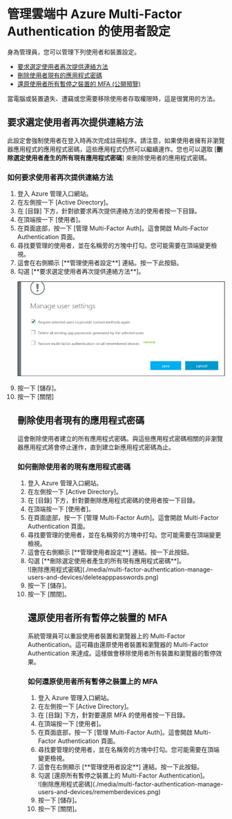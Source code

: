 <properties 
	pageTitle="Azure Multi-Factor Authentication 報告" 
	description="說明如何變更使用者設定，如強迫使用者重複 proof-up 程序。" 
	documentationCenter="" 
	services="multi-factor-authentication" 
	authors="billmath" 
	manager="stevenpo" 
	editor="curtand"/>

<tags 
	ms.service="multi-factor-authentication" 
	ms.workload="identity" 
	ms.tgt_pltfrm="na" 
	ms.devlang="na" 
	ms.topic="article" 
	ms.date="11/17/2015" 
	ms.author="billmath"/>

# 管理雲端中 Azure Multi-Factor Authentication 的使用者設定

身為管理員，您可以管理下列使用者和裝置設定。

- [要求選定使用者再次提供連絡方法](#require-selected-users-to-provide-contact-methods-again)
- [刪除使用者現有的應用程式密碼](#delete-users-existing-app-passwords)
- [還原使用者所有暫停之裝置的 MFA (公開預覽) ](#restore-mfa-on-all-suspended-devices-for-a-user)






當電腦或裝置遺失、遭竊或您需要移除使用者存取權限時，這是很實用的方法。


## 要求選定使用者再次提供連絡方法

此設定會強制使用者在登入時再次完成註冊程序。請注意，如果使用者擁有非瀏覽器應用程式的應用程式密碼，這些應用程式仍然可以繼續運作。您也可以選取 [**刪除選定使用者產生的所有現有應用程式密碼**] 來刪除使用者的應用程式密碼。

### 如何要求使用者再次提供連絡方法

<ol>
<li>登入 Azure 管理入口網站。</li>
<li>在左側按一下 [Active Directory]。</li>
<li>在 [目錄] 下方，針對欲要求再次提供連絡方法的使用者按一下目錄。</li>
<li>在頂端按一下 [使用者]。</li>
<li>在頁面底部，按一下 [管理 Multi-Factor Auth]。這會開啟 Multi-Factor Authentication 頁面。<li>尋找要管理的使用者，並在名稱旁的方塊中打勾。您可能需要在頂端變更檢視。</li> <li>這會在右側顯示 [**管理使用者設定**] 連結。按一下此按鈕。</li> <li>勾選 [**要求選定使用者再次提供連絡方法**]。</li>

![提供連絡方法](./media/multi-factor-authentication-manage-users-and-devices/reproofup.png)

<li>按一下 [儲存]。</li>
<li>按一下 [關閉]</li>

## 刪除使用者現有的應用程式密碼

這會刪除使用者建立的所有應用程式密碼。與這些應用程式密碼相關的非瀏覽器應用程式將會停止運作，直到建立新應用程式密碼為止。

### 如何刪除使用者的現有應用程式密碼

<ol>
<li>登入 Azure 管理入口網站。</li>
<li>在左側按一下 [Active Directory]。</li>
<li>在 [目錄] 下方，針對要刪除應用程式密碼的使用者按一下目錄。</li>
<li>在頂端按一下 [使用者]。</li>
<li>在頁面底部，按一下 [管理 Multi-Factor Auth]。這會開啟 Multi-Factor Authentication 頁面。<li>尋找要管理的使用者，並在名稱旁的方塊中打勾。您可能需要在頂端變更檢視。</li> <li>這會在右側顯示 [**管理使用者設定**] 連結。按一下此按鈕。</li> <li>勾選 [**刪除選定使用者產生的所有現有應用程式密碼**]。</li> ![刪除應用程式密碼](./media/multi-factor-authentication-manage-users-and-devices/deleteapppasswords.png) <li>按一下 [儲存]。</li> <li>按一下 [關閉]。</li>





## 還原使用者所有暫停之裝置的 MFA

系統管理員可以重設使用者裝置和瀏覽器上的 Multi-Factor Authentication。這可藉由還原使用者裝置和瀏覽器的 Multi-Factor Authentication 來達成。這樣做會移除使用者所有裝置和瀏覽器的暫停效果。

### 如何還原使用者所有暫停之裝置上的 MFA

<ol>
<li>登入 Azure 管理入口網站。</li>
<li>在左側按一下 [Active Directory]。</li>
<li>在 [目錄] 下方，針對要還原 MFA 的使用者按一下目錄。</li>
<li>在頂端按一下 [使用者]。</li>
<li>在頁面底部，按一下 [管理 Multi-Factor Auth]。這會開啟 Multi-Factor Authentication 頁面。<li>尋找要管理的使用者，並在名稱旁的方塊中打勾。您可能需要在頂端變更檢視。</li> <li>這會在右側顯示 [**管理使用者設定**] 連結。按一下此按鈕。</li> <li>勾選 [還原所有暫停之裝置上的 Multi-Factor Authentication]。</li> ![刪除應用程式密碼](./media/multi-factor-authentication-manage-users-and-devices/rememberdevices.png) <li>按一下 [儲存]。</li> <li>按一下 [關閉]。</li>

<!---HONumber=Nov15_HO4-->